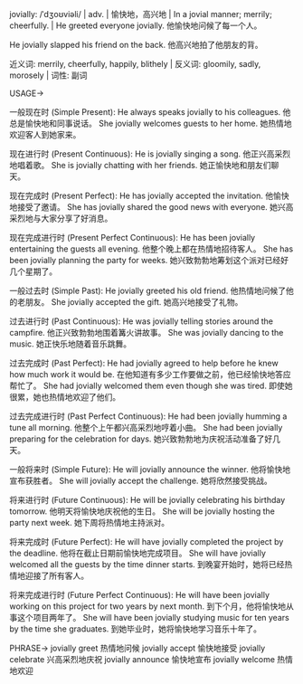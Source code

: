 jovially: /ˈdʒoʊviəli/ | adv. | 愉快地，高兴地 | In a jovial manner; merrily; cheerfully. |  He greeted everyone jovially. 他愉快地问候了每一个人。

He jovially slapped his friend on the back. 他高兴地拍了他朋友的背。

近义词: merrily, cheerfully, happily, blithely | 反义词: gloomily, sadly, morosely | 词性: 副词


USAGE->

一般现在时 (Simple Present):
He always speaks jovially to his colleagues. 他总是愉快地和同事说话。
She jovially welcomes guests to her home. 她热情地欢迎客人到她家来。


现在进行时 (Present Continuous):
He is jovially singing a song. 他正兴高采烈地唱着歌。
She is jovially chatting with her friends. 她正愉快地和朋友们聊天。


现在完成时 (Present Perfect):
He has jovially accepted the invitation. 他愉快地接受了邀请。
She has jovially shared the good news with everyone.  她兴高采烈地与大家分享了好消息。


现在完成进行时 (Present Perfect Continuous):
He has been jovially entertaining the guests all evening. 他整个晚上都在热情地招待客人。
She has been jovially planning the party for weeks. 她兴致勃勃地筹划这个派对已经好几个星期了。


一般过去时 (Simple Past):
He jovially greeted his old friend. 他热情地问候了他的老朋友。
She jovially accepted the gift. 她高兴地接受了礼物。


过去进行时 (Past Continuous):
He was jovially telling stories around the campfire. 他正兴致勃勃地围着篝火讲故事。
She was jovially dancing to the music. 她正快乐地随着音乐跳舞。


过去完成时 (Past Perfect):
He had jovially agreed to help before he knew how much work it would be.  在他知道有多少工作要做之前，他已经愉快地答应帮忙了。
She had jovially welcomed them even though she was tired. 即使她很累，她也热情地欢迎了他们。


过去完成进行时 (Past Perfect Continuous):
He had been jovially humming a tune all morning. 他整个上午都兴高采烈地哼着小曲。
She had been jovially preparing for the celebration for days. 她兴致勃勃地为庆祝活动准备了好几天。


一般将来时 (Simple Future):
He will jovially announce the winner. 他将愉快地宣布获胜者。
She will jovially accept the challenge. 她将欣然接受挑战。


将来进行时 (Future Continuous):
He will be jovially celebrating his birthday tomorrow. 他明天将愉快地庆祝他的生日。
She will be jovially hosting the party next week. 她下周将热情地主持派对。


将来完成时 (Future Perfect):
He will have jovially completed the project by the deadline. 他将在截止日期前愉快地完成项目。
She will have jovially welcomed all the guests by the time dinner starts.  到晚宴开始时，她将已经热情地迎接了所有客人。


将来完成进行时 (Future Perfect Continuous):
He will have been jovially working on this project for two years by next month. 到下个月，他将愉快地从事这个项目两年了。
She will have been jovially studying music for ten years by the time she graduates. 到她毕业时，她将愉快地学习音乐十年了。




PHRASE->
jovially greet  热情地问候
jovially accept  愉快地接受
jovially celebrate  兴高采烈地庆祝
jovially announce  愉快地宣布
jovially welcome  热情地欢迎
